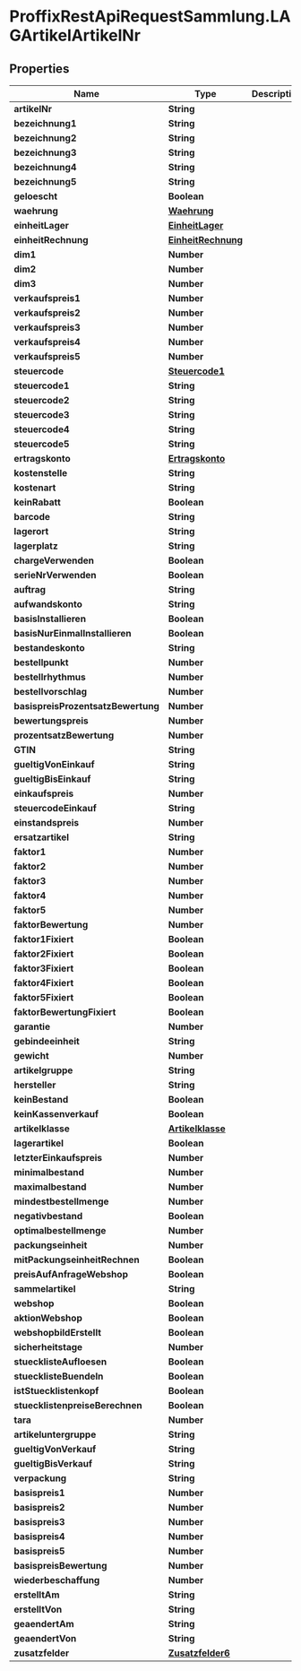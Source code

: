 # ProffixRestApiRequestSammlung.LAGArtikelArtikelNr

## Properties
Name | Type | Description | Notes
------------ | ------------- | ------------- | -------------
**artikelNr** | **String** |  | 
**bezeichnung1** | **String** |  | 
**bezeichnung2** | **String** |  | 
**bezeichnung3** | **String** |  | 
**bezeichnung4** | **String** |  | 
**bezeichnung5** | **String** |  | 
**geloescht** | **Boolean** |  | 
**waehrung** | [**Waehrung**](Waehrung.md) |  | 
**einheitLager** | [**EinheitLager**](EinheitLager.md) |  | 
**einheitRechnung** | [**EinheitRechnung**](EinheitRechnung.md) |  | 
**dim1** | **Number** |  | 
**dim2** | **Number** |  | 
**dim3** | **Number** |  | 
**verkaufspreis1** | **Number** |  | 
**verkaufspreis2** | **Number** |  | 
**verkaufspreis3** | **Number** |  | 
**verkaufspreis4** | **Number** |  | 
**verkaufspreis5** | **Number** |  | 
**steuercode** | [**Steuercode1**](Steuercode1.md) |  | 
**steuercode1** | **String** |  | 
**steuercode2** | **String** |  | 
**steuercode3** | **String** |  | 
**steuercode4** | **String** |  | 
**steuercode5** | **String** |  | 
**ertragskonto** | [**Ertragskonto**](Ertragskonto.md) |  | 
**kostenstelle** | **String** |  | 
**kostenart** | **String** |  | 
**keinRabatt** | **Boolean** |  | 
**barcode** | **String** |  | 
**lagerort** | **String** |  | 
**lagerplatz** | **String** |  | 
**chargeVerwenden** | **Boolean** |  | 
**serieNrVerwenden** | **Boolean** |  | 
**auftrag** | **String** |  | 
**aufwandskonto** | **String** |  | 
**basisInstallieren** | **Boolean** |  | 
**basisNurEinmalInstallieren** | **Boolean** |  | 
**bestandeskonto** | **String** |  | 
**bestellpunkt** | **Number** |  | 
**bestellrhythmus** | **Number** |  | 
**bestellvorschlag** | **Number** |  | 
**basispreisProzentsatzBewertung** | **Number** |  | 
**bewertungspreis** | **Number** |  | 
**prozentsatzBewertung** | **Number** |  | 
**GTIN** | **String** |  | 
**gueltigVonEinkauf** | **String** |  | 
**gueltigBisEinkauf** | **String** |  | 
**einkaufspreis** | **Number** |  | 
**steuercodeEinkauf** | **String** |  | 
**einstandspreis** | **Number** |  | 
**ersatzartikel** | **String** |  | 
**faktor1** | **Number** |  | 
**faktor2** | **Number** |  | 
**faktor3** | **Number** |  | 
**faktor4** | **Number** |  | 
**faktor5** | **Number** |  | 
**faktorBewertung** | **Number** |  | 
**faktor1Fixiert** | **Boolean** |  | 
**faktor2Fixiert** | **Boolean** |  | 
**faktor3Fixiert** | **Boolean** |  | 
**faktor4Fixiert** | **Boolean** |  | 
**faktor5Fixiert** | **Boolean** |  | 
**faktorBewertungFixiert** | **Boolean** |  | 
**garantie** | **Number** |  | 
**gebindeeinheit** | **String** |  | 
**gewicht** | **Number** |  | 
**artikelgruppe** | **String** |  | 
**hersteller** | **String** |  | 
**keinBestand** | **Boolean** |  | 
**keinKassenverkauf** | **Boolean** |  | 
**artikelklasse** | [**Artikelklasse**](Artikelklasse.md) |  | 
**lagerartikel** | **Boolean** |  | 
**letzterEinkaufspreis** | **Number** |  | 
**minimalbestand** | **Number** |  | 
**maximalbestand** | **Number** |  | 
**mindestbestellmenge** | **Number** |  | 
**negativbestand** | **Boolean** |  | 
**optimalbestellmenge** | **Number** |  | 
**packungseinheit** | **Number** |  | 
**mitPackungseinheitRechnen** | **Boolean** |  | 
**preisAufAnfrageWebshop** | **Boolean** |  | 
**sammelartikel** | **String** |  | 
**webshop** | **Boolean** |  | 
**aktionWebshop** | **Boolean** |  | 
**webshopbildErstellt** | **Boolean** |  | 
**sicherheitstage** | **Number** |  | 
**stuecklisteAufloesen** | **Boolean** |  | 
**stuecklisteBuendeln** | **Boolean** |  | 
**istStuecklistenkopf** | **Boolean** |  | 
**stuecklistenpreiseBerechnen** | **Boolean** |  | 
**tara** | **Number** |  | 
**artikeluntergruppe** | **String** |  | 
**gueltigVonVerkauf** | **String** |  | 
**gueltigBisVerkauf** | **String** |  | 
**verpackung** | **String** |  | 
**basispreis1** | **Number** |  | 
**basispreis2** | **Number** |  | 
**basispreis3** | **Number** |  | 
**basispreis4** | **Number** |  | 
**basispreis5** | **Number** |  | 
**basispreisBewertung** | **Number** |  | 
**wiederbeschaffung** | **Number** |  | 
**erstelltAm** | **String** |  | 
**erstelltVon** | **String** |  | 
**geaendertAm** | **String** |  | 
**geaendertVon** | **String** |  | 
**zusatzfelder** | [**Zusatzfelder6**](Zusatzfelder6.md) |  | 


